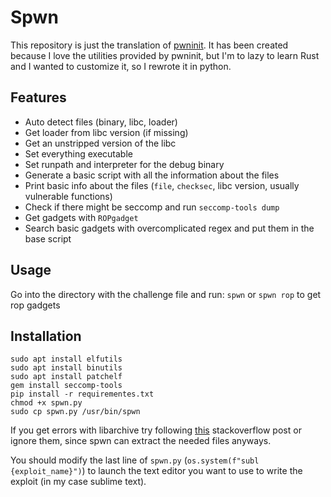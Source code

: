 # Spwn

This repository is just the translation of [pwninit](https://github.com/io12/pwninit).
It has been created because I love the utilities provided by pwninit, but I'm to lazy to learn Rust and I wanted to customize it, so I rewrote it in python.

## Features
 * Auto detect files (binary, libc, loader)
 * Get loader from libc version (if missing)
 * Get an unstripped version of the libc
 * Set everything executable
 * Set runpath and interpreter for the debug binary
 * Generate a basic script with all the information about the files
 * Print basic info about the files (`file`, `checksec`, libc version, usually vulnerable functions)
 * Check if there might be seccomp and run `seccomp-tools dump`
 * Get gadgets with `ROPgadget`
 * Search basic gadgets with overcomplicated regex and put them in the base script

## Usage
Go into the directory with the challenge file and run:
`spwn` or `spwn rop` to get rop gadgets

## Installation
```
sudo apt install elfutils
sudo apt install binutils
sudo apt install patchelf
gem install seccomp-tools
pip install -r requirementes.txt
chmod +x spwn.py
sudo cp spwn.py /usr/bin/spwn
```
If you get errors with libarchive try following [this](https://stackoverflow.com/questions/29225812/libarchive-public-error-even-after-installing-libarchive-in-python) stackoverflow post or ignore them, since spwn can extract the needed files anyways.

You should modify the last line of `spwn.py` (`os.system(f"subl {exploit_name}")`) to launch the text editor you want to use to write the exploit (in my case sublime text).